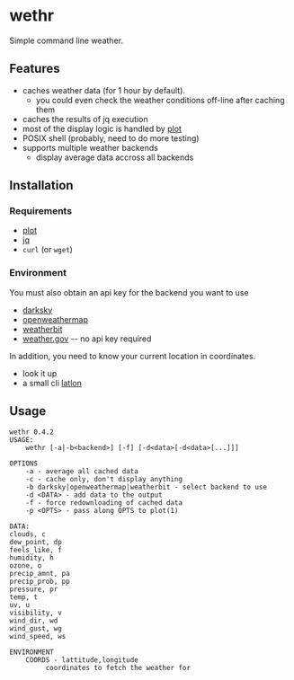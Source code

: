 # wethr

Simple command line weather.

##  Features

- caches weather data (for 1 hour by default).
  + you could even check the weather conditions off-line after caching them
- caches the results of jq execution
- most of the display logic is handled by [plot](https://github.com/annacrombie/plot)
- POSIX shell (probably, need to do more testing)
- supports multiple weather backends
  + display average data accross all backends

## Installation

### Requirements

- [plot](https://github.com/annacrombie/plot)
- [jq](https://github.com/stedolan/jq)
- `curl` (or `wget`)

### Environment

You must also obtain an api key for the backend you want to use

- [darksky](https://darksky.net/dev/register)
- [openweathermap](https://home.openweathermap.org/users/sign_up)
- [weatherbit](https://www.weatherbit.io/account/create)
- [weather.gov](https://www.weather.gov/documentation/services-web-api) -- no
  api key required

In addition, you need to know your current location in coordinates.

- look it up
- a small cli [latlon](https://github.com/annacrombie/latlon)

## Usage

```
wethr 0.4.2
USAGE:
	wethr [-a|-b<backend>] [-f] [-d<data>[-d<data>[...]]]

OPTIONS
	-a - average all cached data
	-c - cache only, don't display anything
	-b darksky|openweathermap|weatherbit - select backend to use
	-d <DATA> - add data to the output
	-f - force redownloading of cached data
	-p <OPTS> - pass along OPTS to plot(1)

DATA:
clouds, c
dew_point, dp
feels_like, f
humidity, h
ozone, o
precip_amnt, pa
precip_prob, pp
pressure, pr
temp, t
uv, u
visibility, v
wind_dir, wd
wind_gust, wg
wind_speed, ws

ENVIRONMENT
	COORDS - lattitude,longitude
		 coordinates to fetch the weather for
```
